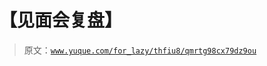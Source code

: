 # 【见面会复盘】

> 原文：[`www.yuque.com/for_lazy/thfiu8/qmrtg98cx79dz9ou`](https://www.yuque.com/for_lazy/thfiu8/qmrtg98cx79dz9ou)



